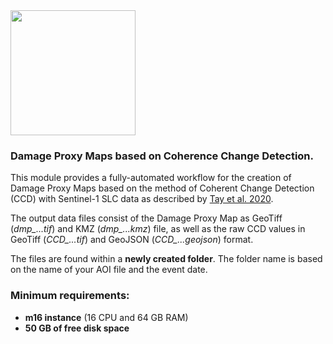 <img src="https://raw.githubusercontent.com/ESA-PhiLab/OST_Notebooks/master/auxiliary/header_image.PNG" height="200px">

### Damage Proxy Maps based on Coherence Change Detection. 

This module provides a fully-automated workflow for the creation of Damage Proxy Maps based on the method of Coherent Change Detection (CCD) with Sentinel-1 SLC data as described by [Tay et al. 2020](https://www.nature.com/articles/s41597-020-0443-5). 

The output data files consist of the Damage Proxy Map as GeoTiff (*dmp_...tif*) and KMZ (*dmp_...kmz*) file, as well as the raw CCD values in GeoTiff (*CCD_...tif*) and GeoJSON (*CCD_...geojson*) format. 

The files are found within a **newly created folder**. The folder name is based on the name of your AOI file and the event date. 

### Minimum requirements:

- **m16 instance** (16 CPU and 64 GB RAM)
- **50 GB of free disk space** 

